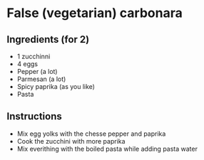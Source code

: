 # False (vegetarian) carbonara

## Ingredients (for 2)

- 1 zucchinni
- 4 eggs
- Pepper (a lot)
- Parmesan (a lot)
- Spicy paprika (as you like)
- Pasta


## Instructions

- Mix egg yolks with the chesse pepper and paprika
- Cook the zucchini with more paprika
- Mix everithing with the boiled pasta while adding pasta water 
